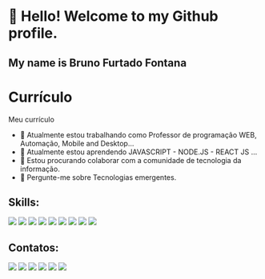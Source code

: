 # 👋 Hello! Welcome to my Github profile.
## My name is Bruno Furtado Fontana 

# Currículo
Meu currículo

- 🔭 Atualmente estou trabalhando como Professor de programação WEB, Automação, Mobile and Desktop...
- 🌱 Atualmente estou aprendendo JAVASCRIPT - NODE.JS - REACT JS ...
- 👯 Estou procurando colaborar com a comunidade de tecnologia da informação.
- 💬 Pergunte-me sobre Tecnologias emergentes.

## Skills:
<div>
<a href="https://instagram.com/br.fontana" target="_blank"><img src="https://img.shields.io/badge/HTML-239120?style=for-the-badge&logo=html5&logoColor=white" target="_blank"></a>
<a href="https://instagram.com/br.fontana" target="_blank"><img src="https://img.shields.io/badge/CSS-0099cc?&style=for-the-badge&logo=css3&logoColor=white" target="_blank"></a>
<a href="https://instagram.com/br.fontana" target="_blank"><img src="https://img.shields.io/badge/JavaScript-F7DF1E?style=for-the-badge&logo=javascript&logoColor=black" target="_blank"></a>
<a href="https://instagram.com/br.fontana" target="_blank"><img src="https://img.shields.io/badge/Node.js-43853D?style=for-the-badge&logo=node.js&logoColor=white" target="_blank"></a>
<a href="https://instagram.com/br.fontana" target="_blank"><img src="https://img.shields.io/badge/PHP-777BB4?style=for-the-badge&logo=php&logoColor=white" target="_blank"></a>
<a href="https://instagram.com/br.fontana" target="_blank"><img src="https://img.shields.io/badge/PostgreSQL-316192?style=for-the-badge&logo=postgresql&logoColor=white" target="_blank"></a>
<a href="https://instagram.com/br.fontana" target="_blank"><img src="https://img.shields.io/badge/React-20232A?style=for-the-badge&logo=react&logoColor=61DAFB" target="_blank"></a>
<a href="https://instagram.com/br.fontana" target="_blank"><img src="https://img.shields.io/badge/C-00599C?style=for-the-badge&logo=c&logoColor=white" target="_blank"></a>
<a href="https://instagram.com/br.fontana" target="_blank"><img src="https://img.shields.io/badge/Java-ED8B00?style=for-the-badge&logo=openjdk&logoColor=white" target="_blank"></a>
</div>

## Contatos:

<div>
<a href="https://instagram.com/br.fontana" target="_blank"><img src="https://img.shields.io/badge/-Instagram-%23E4405F?style=for-the-badge&logo=instagram&logoColor=white" target="_blank"></a>
<a href="https://www.twitter.com/furtadocco" target="_blank"><img src="https://img.shields.io/badge/Twitter-0099cc?style=for-the-badge&logo=twitter&logoColor=white" target="_blank"></a>
<a href = "mailto:bruno@levelupsistemas.com.br"><img src="https://img.shields.io/badge/Gmail-D14836?style=for-the-badge&logo=gmail&logoColor=white" target="_blank"></a>
<a href="https://www.linkedin.com/in/bruno-furtado-fontana-78198550" target="_blank"><img src="https://img.shields.io/badge/-LinkedIn-%230077B5?style=for-the-badge&logo=linkedin&logoColor=white" target="_blank"></a>   
<a href="https://api.whatsapp.com/send?phone=5549988258012&text=Olá Bruno" target="_blank"><img src="https://img.shields.io/badge/WhatsApp-25D366?style=for-the-badge&logo=whatsapp&logoColor=white" target="_blank"></a>
<a href="https://api.whatsapp.com/send?phone=5549988258012&text=Olá Bruno" target="_blank"><img src="https://img.shields.io/badge/Discord-7289DA?style=for-the-badge&logo=discord&logoColor=white" target="_blank"></a>
</div>
